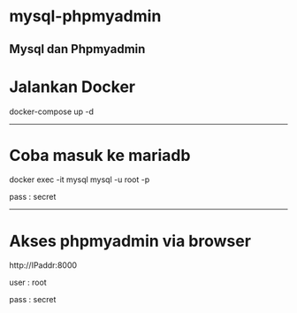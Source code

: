 # mysql-phpmyadmin
Mysql dan Phpmyadmin
----------
# Jalankan Docker

docker-compose up -d 

---------

# Coba masuk ke mariadb

docker exec -it mysql mysql -u root -p

pass : secret

---------
# Akses phpmyadmin via browser

http://IPaddr:8000

user : root

pass : secret
